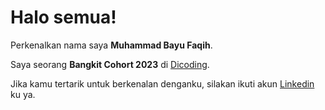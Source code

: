 # Halo semua! 

Perkenalkan nama saya **Muhammad Bayu Faqih**.

Saya seorang **Bangkit Cohort 2023** di [Dicoding](https://www.dicoding.com/users/bayufq/academies).

Jika kamu tertarik untuk berkenalan denganku, silakan ikuti akun [Linkedin](https://www.linkedin.com/in/muhammad-b-b88b68139/) ku ya.
